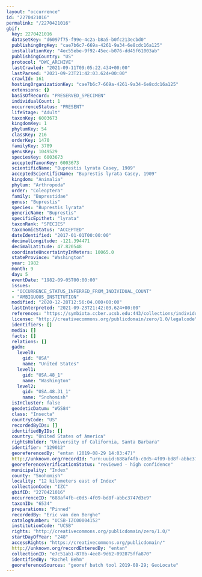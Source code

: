 ```yaml
---
layout: "occurrence"
id: "2270421016"
permalink: "/2270421016"
gbif:
  key: 2270421016
  datasetKey: "d6097f75-f99e-4c2a-b8a5-b0fc213ecbd0"
  publishingOrgKey: "cae7b6c7-669a-4261-9a34-6e8cdc16a125"
  installationKey: "4ec55ebe-9f92-45ec-b076-dd45f61003ab"
  publishingCountry: "US"
  protocol: "DWC_ARCHIVE"
  lastCrawled: "2021-09-11T09:05:22.434+00:00"
  lastParsed: "2021-09-23T21:42:03.624+00:00"
  crawlId: 161
  hostingOrganizationKey: "cae7b6c7-669a-4261-9a34-6e8cdc16a125"
  extensions: {}
  basisOfRecord: "PRESERVED_SPECIMEN"
  individualCount: 1
  occurrenceStatus: "PRESENT"
  lifeStage: "Adult"
  taxonKey: 6003673
  kingdomKey: 1
  phylumKey: 54
  classKey: 216
  orderKey: 1470
  familyKey: 3789
  genusKey: 1049529
  speciesKey: 6003673
  acceptedTaxonKey: 6003673
  scientificName: "Buprestis lyrata Casey, 1909"
  acceptedScientificName: "Buprestis lyrata Casey, 1909"
  kingdom: "Animalia"
  phylum: "Arthropoda"
  order: "Coleoptera"
  family: "Buprestidae"
  genus: "Buprestis"
  species: "Buprestis lyrata"
  genericName: "Buprestis"
  specificEpithet: "lyrata"
  taxonRank: "SPECIES"
  taxonomicStatus: "ACCEPTED"
  dateIdentified: "2017-01-01T00:00:00"
  decimalLongitude: -121.394471
  decimalLatitude: 47.820548
  coordinateUncertaintyInMeters: 10065.0
  stateProvince: "Washington"
  year: 1982
  month: 9
  day: 5
  eventDate: "1982-09-05T00:00:00"
  issues:
  - "OCCURRENCE_STATUS_INFERRED_FROM_INDIVIDUAL_COUNT"
  - "AMBIGUOUS_INSTITUTION"
  modified: "2020-12-28T12:56:04.000+00:00"
  lastInterpreted: "2021-09-23T21:42:03.624+00:00"
  references: "https://symbiota.ccber.ucsb.edu:443/collections/individual/index.php?occid=129012"
  license: "http://creativecommons.org/publicdomain/zero/1.0/legalcode"
  identifiers: []
  media: []
  facts: []
  relations: []
  gadm:
    level0:
      gid: "USA"
      name: "United States"
    level1:
      gid: "USA.48_1"
      name: "Washington"
    level2:
      gid: "USA.48.31_1"
      name: "Snohomish"
  isInCluster: false
  geodeticDatum: "WGS84"
  class: "Insecta"
  countryCode: "US"
  recordedByIDs: []
  identifiedByIDs: []
  country: "United States of America"
  rightsHolder: "University of California, Santa Barbara"
  identifier: "129012"
  georeferencedBy: "entan (2019-08-29 14:03:47)"
  http://unknown.org/recordId: "urn:uuid:688af4fb-c0d5-4f09-bd8f-abbc3747d3e9"
  georeferenceVerificationStatus: "reviewed - high confidence"
  municipality: "Index"
  county: "Snohomish"
  locality: "12 kilometers east of Index"
  collectionCode: "IZC"
  gbifID: "2270421016"
  occurrenceID: "688af4fb-c0d5-4f09-bd8f-abbc3747d3e9"
  taxonID: "6534"
  preparations: "Pinned"
  recordedBy: "Eric van den Berghe"
  catalogNumber: "UCSB-IZC00004152"
  institutionCode: "UCSB"
  rights: "http://creativecommons.org/publicdomain/zero/1.0/"
  startDayOfYear: "248"
  accessRights: "https://creativecommons.org/publicdomain/"
  http://unknown.org/recordEnteredBy: "entan"
  collectionID: "e7c51ab1-870b-4ee8-9d62-092875ffa870"
  identifiedBy: "Rachel Behm"
  georeferenceSources: "georef batch tool 2019-08-29; GeoLocate"
---
```

